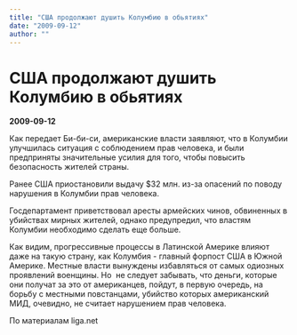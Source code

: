 ```yaml
---
title: "США продолжают душить Колумбию в обьятиях"
date: "2009-09-12"
author: ""
---
```


# США продолжают душить Колумбию в обьятиях

**2009-09-12** 

Как передает Би-би-си, американские власти заявляют, что в Колумбии улучшилась ситуация с соблюдением прав человека, и были предприняты значительные усилия для того, чтобы повысить безопасность жителей страны.

Ранее США приостановили выдачу $32 млн. из-за опасений по поводу нарушения в Колумбии прав человека.

Госдепартамент приветствовал аресты армейских чинов, обвиненных в убийствах мирных жителей, однако предупредил, что властям Колумбии необходимо сделать еще больше.

Как видим, прогрессивные процессы в Латинской Америке влияют даже на такую страну, как Колумбия - главный форпост США в Южной Америке. Местные власти вынуждены избавляться от самых одиозных проявлений военщины. Но  не следует забывать, что деньги, которые они получат за это от американцев, пойдут, в первую очередь, на борьбу с местными повстанцами, убийство которых американский МИД, очевидно, не считает нарушением прав человека.

По материалам liga.net